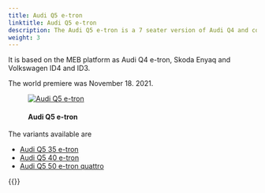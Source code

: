 ```yaml
---
title: Audi Q5 e-tron
linktitle: Audi Q5 e-tron
description: The Audi Q5 e-tron is a 7 seater version of Audi Q4 and comes in 3 variants. It is only sold in China.
weight: 3
---
```

<!-- markdownlint-disable MD033 -->

It is based on the MEB platform as Audi Q4 e-tron,  Skoda Enyaq and Volkswagen ID4 and ID3.

The world premiere was November 18. 2021.

<figure>
    <a href="https://media.electrichasgoneaudi.net/multimedia/models/q5-e-tron/variants.jpg">
        <img src="https://media.electrichasgoneaudi.net/multimedia/models/q5-e-tron/variants.jpg" class="img-fluid" alt="Audi Q5 e-tron" title="Audi Q5 e-tron">
    </a>
    <figcaption><h4>Audi Q5 e-tron</h4></figcaption>
</figure>

The variants available are

- [Audi Q5 35 e-tron](/models/q5-e-tron/variants/#audi-q5-35-e-tron)
- [Audi Q5 40 e-tron](/models/q5-e-tron/variants/#audi-q5-40-e-tron)
- [Audi Q5 50 e-tron quattro](/models/q5-e-tron/variants/#audi-q5-50-e-tron-quattro)

{{<children description="true" />}}
